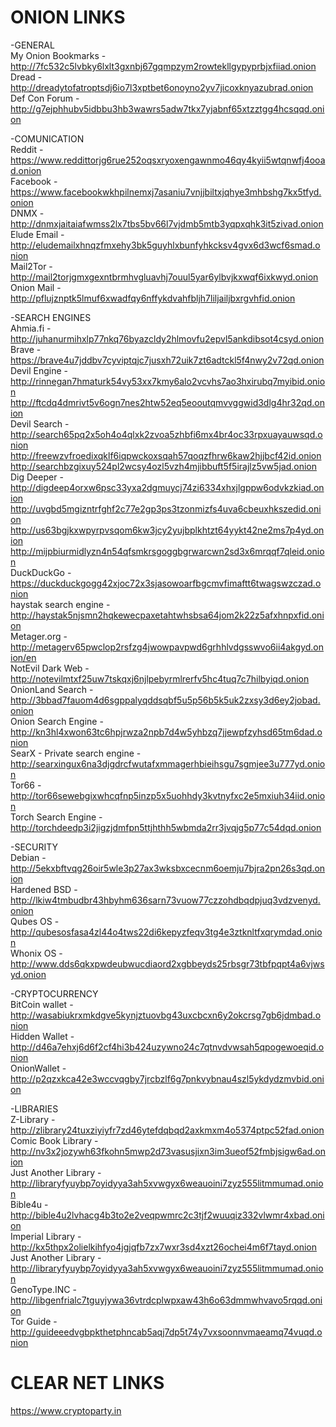 # ONION LINKS

-GENERAL  
My Onion Bookmarks - http://7fc532c5lvbky6lxlt3gxnbj67gqmpzym2rowtekllgypyprbjxfiiad.onion  
Dread - http://dreadytofatroptsdj6io7l3xptbet6onoyno2yv7jicoxknyazubrad.onion  
Def Con Forum - http://g7ejphhubv5idbbu3hb3wawrs5adw7tkx7yjabnf65xtzztgg4hcsqqd.onion  

-COMUNICATION  
Reddit - https://www.reddittorjg6rue252oqsxryoxengawnmo46qy4kyii5wtqnwfj4ooad.onion  
Facebook - https://www.facebookwkhpilnemxj7asaniu7vnjjbiltxjqhye3mhbshg7kx5tfyd.onion  
DNMX - http://dnmxjaitaiafwmss2lx7tbs5bv66l7vjdmb5mtb3yqpxqhk3it5zivad.onion  
Elude Email - http://eludemailxhnqzfmxehy3bk5guyhlxbunfyhkcksv4gvx6d3wcf6smad.onion  
Mail2Tor - http://mail2torjgmxgexntbrmhvgluavhj7ouul5yar6ylbvjkxwqf6ixkwyd.onion  
Onion Mail - http://pflujznptk5lmuf6xwadfqy6nffykdvahfbljh7liljailjbxrgvhfid.onion  

-SEARCH ENGINES  
Ahmia.fi - http://juhanurmihxlp77nkq76byazcldy2hlmovfu2epvl5ankdibsot4csyd.onion  
Brave - https://brave4u7jddbv7cyviptqjc7jusxh72uik7zt6adtckl5f4nwy2v72qd.onion  
Devil Engine - http://rinnegan7hmaturk54vy53xx7kmy6alo2vcvhs7ao3hxirubq7myibid.onion  
http://ftcdq4dmrivt5v6ogn7nes2htw52eq5eooutqmvvggwid3dlg4hr32qd.onion  
Devil Search - http://search65pq2x5oh4o4qlxk2zvoa5zhbfi6mx4br4oc33rpxuayauwsqd.onion   
http://freewzvfroedixqklf6iqpwckoxsqah57qoqzfhrw6kaw2hjjbcf42id.onion  
http://searchbzgixuy524pl2wcsy4ozl5vzh4mjibbuft5f5irajlz5vw5jad.onion  
Dig Deeper - http://digdeep4orxw6psc33yxa2dgmuycj74zi6334xhxjlgppw6odvkzkiad.onion  
http://uvgbd5mgizntrfghf2c77e2gp3ps3tzonmizfs4uva6cbeuxhkszedid.onion  
http://us63bgjkxwpyrpvsqom6kw3jcy2yujbplkhtzt64yykt42ne2ms7p4yd.onion  
http://mijpbiurmidlyzn4n54qfsmkrsgoggbgrwarcwn2sd3x6mrqqf7qleid.onion  
DuckDuckGo - https://duckduckgogg42xjoc72x3sjasowoarfbgcmvfimaftt6twagswzczad.onion  
haystak search engine - http://haystak5njsmn2hqkewecpaxetahtwhsbsa64jom2k22z5afxhnpxfid.onion  
Metager.org - http://metagerv65pwclop2rsfzg4jwowpavpwd6grhhlvdgsswvo6ii4akgyd.onion/en  
NotEvil Dark Web - http://notevilmtxf25uw7tskqxj6njlpebyrmlrerfv5hc4tuq7c7hilbyiqd.onion  
OnionLand Search - http://3bbad7fauom4d6sgppalyqddsqbf5u5p56b5k5uk2zxsy3d6ey2jobad.onion  
Onion Search Engine - http://kn3hl4xwon63tc6hpjrwza2npb7d4w5yhbzq7jjewpfzyhsd65tm6dad.onion  
SearX - Private search engine - http://searxingux6na3djgdrcfwutafxmmagerhbieihsgu7sgmjee3u777yd.onion  
Tor66 - http://tor66sewebgixwhcqfnp5inzp5x5uohhdy3kvtnyfxc2e5mxiuh34iid.onion  
Torch Search Engine - http://torchdeedp3i2jigzjdmfpn5ttjhthh5wbmda2rr3jvqjg5p77c54dqd.onion  

-SECURITY  
Debian - http://5ekxbftvqg26oir5wle3p27ax3wksbxcecnm6oemju7bjra2pn26s3qd.onion  
Hardened BSD - http://lkiw4tmbudbr43hbyhm636sarn73vuow77czzohdbqdpjuq3vdzvenyd.onion  
Qubes OS - http://qubesosfasa4zl44o4tws22di6kepyzfeqv3tg4e3ztknltfxqrymdad.onion  
Whonix OS - http://www.dds6qkxpwdeubwucdiaord2xgbbeyds25rbsgr73tbfpqpt4a6vjwsyd.onion  

-CRYPTOCURRENCY  
BitCoin wallet - http://wasabiukrxmkdgve5kynjztuovbg43uxcbcxn6y2okcrsg7gb6jdmbad.onion  
Hidden Wallet - http://d46a7ehxj6d6f2cf4hi3b424uzywno24c7qtnvdvwsah5qpogewoeqid.onion  
OnionWallet - http://p2qzxkca42e3wccvqgby7jrcbzlf6g7pnkvybnau4szl5ykdydzmvbid.onion  

-LIBRARIES  
Z-Library - http://zlibrary24tuxziyiyfr7zd46ytefdqbqd2axkmxm4o5374ptpc52fad.onion  
Comic Book Library - http://nv3x2jozywh63fkohn5mwp2d73vasusjixn3im3ueof52fmbjsigw6ad.onion  
Just Another Library - http://libraryfyuybp7oyidyya3ah5xvwgyx6weauoini7zyz555litmmumad.onion  
Bible4u - http://bible4u2lvhacg4b3to2e2veqpwmrc2c3tjf2wuuqiz332vlwmr4xbad.onion    
Imperial Library - http://kx5thpx2olielkihfyo4jgjqfb7zx7wxr3sd4xzt26ochei4m6f7tayd.onion    
Just Another Library - http://libraryfyuybp7oyidyya3ah5xvwgyx6weauoini7zyz555litmmumad.onion    
GenoType.INC - http://libgenfrialc7tguyjywa36vtrdcplwpxaw43h6o63dmmwhvavo5rqqd.onion    
Tor Guide - http://guideeedvgbpkthetphncab5aqj7dp5t74y7vxsoonnvmaeamq74vuqd.onion    

# CLEAR NET LINKS

https://www.cryptoparty.in
